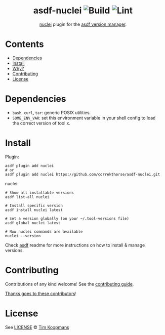 <div align="center">

# asdf-nuclei ![Build](https://github.com/correkthorse/asdf-nuclei/workflows/Build/badge.svg) ![Lint](https://github.com/correkthorse/asdf-nuclei/workflows/Lint/badge.svg)

[nuclei](https://nuclei.projectdiscovery.io/) plugin for the [asdf version manager](https://asdf-vm.com).

</div>

# Contents

- [Dependencies](#dependencies)
- [Install](#install)
- [Why?](#why)
- [Contributing](#contributing)
- [License](#license)

# Dependencies

- `bash`, `curl`, `tar`: generic POSIX utilities.
- `SOME_ENV_VAR`: set this environment variable in your shell config to load the correct version of tool x.

# Install

Plugin:

```shell
asdf plugin add nuclei
# or
asdf plugin add nuclei https://github.com/correkthorse/asdf-nuclei.git
```

nuclei:

```shell
# Show all installable versions
asdf list-all nuclei

# Install specific version
asdf install nuclei latest

# Set a version globally (on your ~/.tool-versions file)
asdf global nuclei latest

# Now nuclei commands are available
nuclei --version
```

Check [asdf](https://github.com/asdf-vm/asdf) readme for more instructions on how to
install & manage versions.

# Contributing

Contributions of any kind welcome! See the [contributing guide](contributing.md).

[Thanks goes to these contributors](https://github.com/correkthorse/asdf-nuclei/graphs/contributors)!

# License

See [LICENSE](LICENSE) © [Tim Koopmans](https://github.com/correkthorse/)

